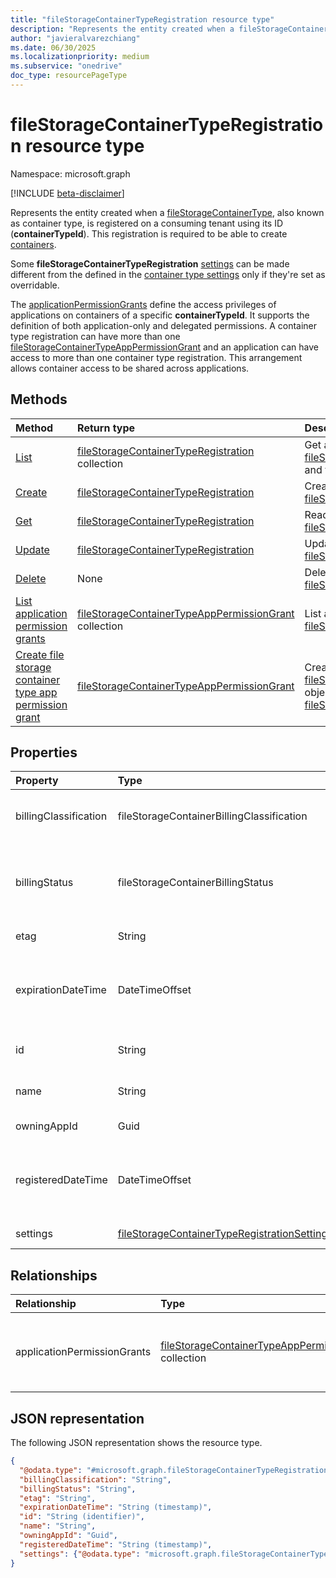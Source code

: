```yaml
---
title: "fileStorageContainerTypeRegistration resource type"
description: "Represents the entity created when a fileStorageContainerType, also known as container type, is registered on a consuming tenant using its ID (containerTypeId)"
author: "javieralvarezchiang"
ms.date: 06/30/2025
ms.localizationpriority: medium
ms.subservice: "onedrive"
doc_type: resourcePageType
---
```


# fileStorageContainerTypeRegistration resource type

Namespace: microsoft.graph

[!INCLUDE [beta-disclaimer](../../includes/beta-disclaimer.md)]

Represents the entity created when a [fileStorageContainerType](../resources/filestoragecontainertype.md), also known as container type, is registered on a consuming tenant using its ID (**containerTypeId**). This registration is required to be able to create [containers](../resources/filestoragecontainer.md).

Some **fileStorageContainerTypeRegistration** [settings](../resources/filestoragecontainertyperegistrationsettings.md) can be made different from the defined in the [container type settings](../resources/filestoragecontainertypesettings.md) only if they're set as overridable.

The [applicationPermissionGrants](../resources/filestoragecontainertypeapppermissiongrant.md) define the access privileges of applications on containers of a specific **containerTypeId**. It supports the definition of both application-only and delegated permissions. A container type registration can have more than one [fileStorageContainerTypeAppPermissionGrant](../resources/filestoragecontainertypeapppermissiongrant.md) and an application can have access to more than one container type registration. This arrangement allows container access to be shared across applications.

## Methods
|Method|Return type|Description|
|:---|:---|:---|
|[List](../api/filestorage-list-containertyperegistrations.md)|[fileStorageContainerTypeRegistration](../resources/filestoragecontainertyperegistration.md) collection|Get a list of the [fileStorageContainerTypeRegistration](../resources/filestoragecontainertyperegistration.md) objects and their properties.|
|[Create](../api/filestorage-post-containertyperegistrations.md)|[fileStorageContainerTypeRegistration](../resources/filestoragecontainertyperegistration.md)|Create or replace a [fileStorageContainerTypeRegistration](../resources/filestoragecontainertyperegistration.md) object.|
|[Get](../api/filestoragecontainertyperegistration-get.md)|[fileStorageContainerTypeRegistration](../resources/filestoragecontainertyperegistration.md)|Read the properties and relationships of a [fileStorageContainerTypeRegistration](../resources/filestoragecontainertyperegistration.md) object.|
|[Update](../api/filestoragecontainertyperegistration-update.md)|[fileStorageContainerTypeRegistration](../resources/filestoragecontainertyperegistration.md)|Update the properties of a [fileStorageContainerTypeRegistration](../resources/filestoragecontainertyperegistration.md) object.|
|[Delete](../api/filestorage-delete-containertyperegistrations.md)|None|Delete a [fileStorageContainerTypeRegistration](../resources/filestoragecontainertyperegistration.md) object.|
|[List application permission grants](../api/filestoragecontainertyperegistration-list-applicationpermissiongrants.md)|[fileStorageContainerTypeAppPermissionGrant](../resources/filestoragecontainertypeapppermissiongrant.md) collection|List all [app permission grants](../resources/filestoragecontainertypeapppermissiongrant.md) in a [fileStorageContainerTypeRegistration](../resources/filestoragecontainertyperegistration.md).|
|[Create file storage container type app permission grant](../api/filestoragecontainertyperegistration-post-applicationpermissiongrants.md)|[fileStorageContainerTypeAppPermissionGrant](../resources/filestoragecontainertypeapppermissiongrant.md)|Create a new [fileStorageContainerTypeAppPermissionGrant](../resources/filestoragecontainertypeapppermissiongrant.md) object in a [fileStorageContainerTypeRegistration](../resources/filestoragecontainertyperegistration.md).|

## Properties
|Property|Type|Description|
|:---|:---|:---|
|billingClassification|fileStorageContainerBillingClassification|The billing type. The possible values are: `standard`, `trial`, `directToCustomer`, `unknownFutureValue`. The default value is `standard`.|
|billingStatus|fileStorageContainerBillingStatus|The billing status. Valid when the billing is set up or with trial **fileStorageContainerType** objects that don't require billing. The possible values are: `invalid`, `valid`, `unknownFutureValue`.|
|etag|String|Used in update scenarios for optimistic concurrency control. Read-only.|
|expirationDateTime|DateTimeOffset|Expiration Date. The timestamp type represents date and time information using ISO 8601 format and is always in UTC. For example, midnight UTC on Jan 1, 2014 is `2014-01-01T00:00:00Z`. Read-only.|
|id|String|The unique identifier of the **fileStorageContainerTypeRegistration** object. Read-only.|
|name|String|The name of the **fileStorageContainerTypeRegistration**. Read-only.|
|owningAppId|Guid|ID of the application that owns the **fileStorageContainerType**. Read-only.|
|registeredDateTime|DateTimeOffset|Registration Date. The timestamp type represents date and time information using ISO 8601 format and is always in UTC. For example, midnight UTC on Jan 1, 2014 is `2014-01-01T00:00:00Z`. Read-only.|
|settings|[fileStorageContainerTypeRegistrationSettings](../resources/filestoragecontainertyperegistrationsettings.md)|The settings of the **fileStorageContainerTypeRegistration**.|

## Relationships
|Relationship|Type|Description|
|:---|:---|:---|
|applicationPermissionGrants|[fileStorageContainerTypeAppPermissionGrant](../resources/filestoragecontainertypeapppermissiongrant.md) collection|Access privileges of applications on containers.|

## JSON representation
The following JSON representation shows the resource type.
<!-- {
  "blockType": "resource",
  "keyProperty": "id",
  "@odata.type": "microsoft.graph.fileStorageContainerTypeRegistration",
  "baseType": "microsoft.graph.entity",
  "openType": false
}
-->
``` json
{
  "@odata.type": "#microsoft.graph.fileStorageContainerTypeRegistration",
  "billingClassification": "String",
  "billingStatus": "String",
  "etag": "String",
  "expirationDateTime": "String (timestamp)",
  "id": "String (identifier)",
  "name": "String",
  "owningAppId": "Guid",
  "registeredDateTime": "String (timestamp)",
  "settings": {"@odata.type": "microsoft.graph.fileStorageContainerTypeRegistrationSettings"}
}
```

